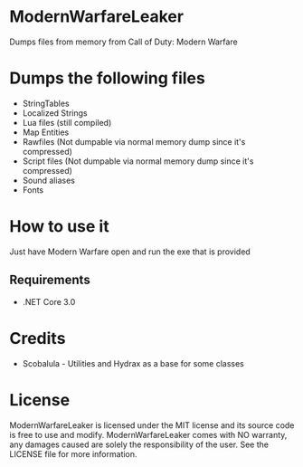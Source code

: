 # ModernWarfareLeaker
Dumps files from memory from Call of Duty: Modern Warfare

# Dumps the following files
* StringTables
* Localized Strings
* Lua files (still compiled)
* Map Entities
* Rawfiles (Not dumpable via normal memory dump since it's compressed)
* Script files (Not dumpable via normal memory dump since it's compressed)
* Sound aliases
* Fonts

# How to use it
Just have Modern Warfare open and run the exe that is provided

## Requirements
* .NET Core 3.0

# Credits
- Scobalula - Utilities and Hydrax as a base for some classes

# License 
ModernWarfareLeaker is licensed under the MIT license and its source code is free to use and modify. ModernWarfareLeaker comes with NO warranty, any damages caused are solely the responsibility of the user. See the LICENSE file for more information.
